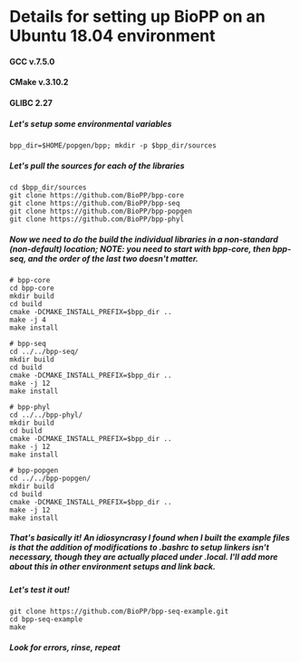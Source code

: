 # Details for setting up BioPP on an Ubuntu 18.04 environment
#### GCC v.7.5.0
#### CMake v.3.10.2
#### GLIBC 2.27

##### Let's setup some environmental variables
`bpp_dir=$HOME/popgen/bpp; mkdir -p $bpp_dir/sources`

##### Let's pull the sources for each of the libraries
```
cd $bpp_dir/sources
git clone https://github.com/BioPP/bpp-core
git clone https://github.com/BioPP/bpp-seq
git clone https://github.com/BioPP/bpp-popgen
git clone https://github.com/BioPP/bpp-phyl
```

##### Now we need to do the build the individual libraries in a non-standard (non-default) location; NOTE: you need to start with bpp-core, then bpp-seq, and the order of the last two doesn't matter.

```
# bpp-core
cd bpp-core
mkdir build
cd build
cmake -DCMAKE_INSTALL_PREFIX=$bpp_dir ..
make -j 4
make install
```

```
# bpp-seq
cd ../../bpp-seq/
mkdir build
cd build
cmake -DCMAKE_INSTALL_PREFIX=$bpp_dir ..
make -j 12
make install
```

```
# bpp-phyl
cd ../../bpp-phyl/
mkdir build
cd build
cmake -DCMAKE_INSTALL_PREFIX=$bpp_dir ..
make -j 12
make install
```

```
# bpp-popgen
cd ../../bpp-popgen/
mkdir build
cd build
cmake -DCMAKE_INSTALL_PREFIX=$bpp_dir ..
make -j 12
make install
```

##### That's basically it! An idiosyncrasy I found when I built the example files is that the addition of modifications to .bashrc to setup linkers isn't necessary, though they are actually placed under .local. I'll add more about this in other environment setups and link back.
##### Let's test it out!

```
git clone https://github.com/BioPP/bpp-seq-example.git
cd bpp-seq-example
make
```
##### Look for errors, rinse, repeat
